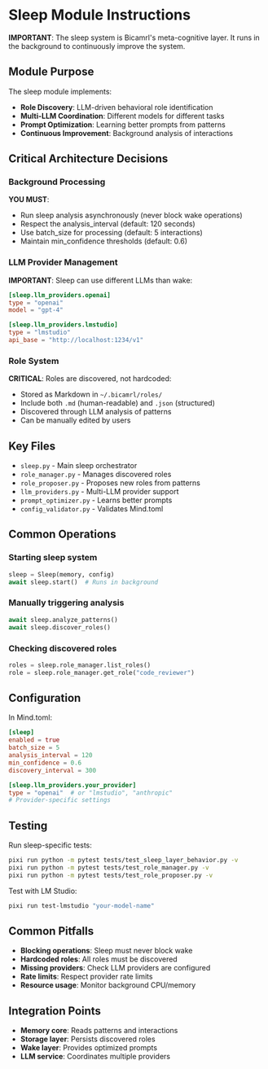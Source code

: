 # Sleep Module Instructions

**IMPORTANT**: The sleep system is Bicamrl's meta-cognitive layer. It runs in the background to continuously improve the system.

## Module Purpose

The sleep module implements:
- **Role Discovery**: LLM-driven behavioral role identification
- **Multi-LLM Coordination**: Different models for different tasks
- **Prompt Optimization**: Learning better prompts from patterns
- **Continuous Improvement**: Background analysis of interactions

## Critical Architecture Decisions

### Background Processing
**YOU MUST**:
- Run sleep analysis asynchronously (never block wake operations)
- Respect the analysis_interval (default: 120 seconds)
- Use batch_size for processing (default: 5 interactions)
- Maintain min_confidence thresholds (default: 0.6)

### LLM Provider Management
**IMPORTANT**: Sleep can use different LLMs than wake:
```toml
[sleep.llm_providers.openai]
type = "openai"
model = "gpt-4"

[sleep.llm_providers.lmstudio]
type = "lmstudio"
api_base = "http://localhost:1234/v1"
```

### Role System
**CRITICAL**: Roles are discovered, not hardcoded:
- Stored as Markdown in `~/.bicamrl/roles/`
- Include both `.md` (human-readable) and `.json` (structured)
- Discovered through LLM analysis of patterns
- Can be manually edited by users

## Key Files

- `sleep.py` - Main sleep orchestrator
- `role_manager.py` - Manages discovered roles
- `role_proposer.py` - Proposes new roles from patterns
- `llm_providers.py` - Multi-LLM provider support
- `prompt_optimizer.py` - Learns better prompts
- `config_validator.py` - Validates Mind.toml

## Common Operations

### Starting sleep system
```python
sleep = Sleep(memory, config)
await sleep.start()  # Runs in background
```

### Manually triggering analysis
```python
await sleep.analyze_patterns()
await sleep.discover_roles()
```

### Checking discovered roles
```python
roles = sleep.role_manager.list_roles()
role = sleep.role_manager.get_role("code_reviewer")
```

## Configuration

In Mind.toml:
```toml
[sleep]
enabled = true
batch_size = 5
analysis_interval = 120
min_confidence = 0.6
discovery_interval = 300

[sleep.llm_providers.your_provider]
type = "openai"  # or "lmstudio", "anthropic"
# Provider-specific settings
```

## Testing

Run sleep-specific tests:
```bash
pixi run python -m pytest tests/test_sleep_layer_behavior.py -v
pixi run python -m pytest tests/test_role_manager.py -v
pixi run python -m pytest tests/test_role_proposer.py -v
```

Test with LM Studio:
```bash
pixi run test-lmstudio "your-model-name"
```

## Common Pitfalls

- **Blocking operations**: Sleep must never block wake
- **Hardcoded roles**: All roles must be discovered
- **Missing providers**: Check LLM providers are configured
- **Rate limits**: Respect provider rate limits
- **Resource usage**: Monitor background CPU/memory

## Integration Points

- **Memory core**: Reads patterns and interactions
- **Storage layer**: Persists discovered roles
- **Wake layer**: Provides optimized prompts
- **LLM service**: Coordinates multiple providers
